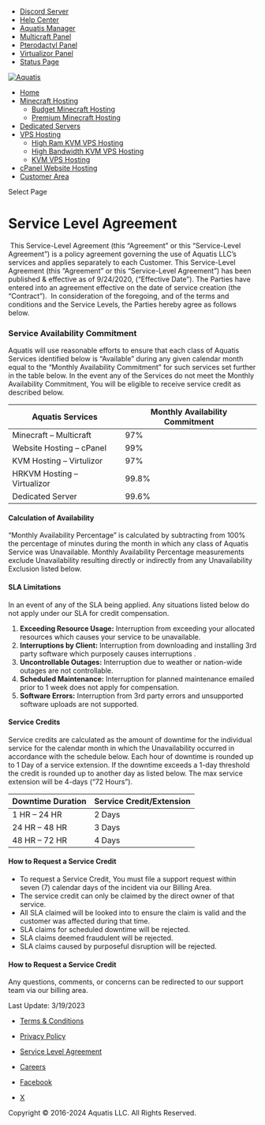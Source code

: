 * [Discord Server](https://discord.gg/zqxQQ4C)
* [Help Center](https://you.aquatis.host/knowledgebase)
* [Aquatis Manager](https://manager.aquatis.host/)
* [Multicraft Panel](https://panel.aquatis.host/)
* [Pterodactyl Panel](https://pterodactyl.aquatis.host/)
* [Virtualizor Panel](https://vps.aquatis.host:4083/)
* [Status Page](https://status.aquatis.host/)

[![Aquatis](https://aquatis.host/wp-content/uploads/2020/02/Word_Logo_Transparent_Colour_PNG.png)](https://aquatis.host/)

* [Home](https://aquatis.host/)
* [Minecraft Hosting](https://aquatis.host/minecraft-hosting/)
    * [Budget Minecraft Hosting](https://aquatis.host/minecraft-hosting/)
    * [Premium Minecraft Hosting](https://aquatis.host/premium-minecraft/)
* [Dedicated Servers](https://aquatis.host/dedicated-servers/)
* [VPS Hosting](https://aquatis.host/#)
    * [High Ram KVM VPS Hosting](https://aquatis.host/hr-kvm-vps-hosting/)
    * [High Bandwidth KVM VPS Hosting](https://you.aquatis.host/cart.php?gid=14)
    * [KVM VPS Hosting](https://aquatis.host/kvm-hosting/)
* [cPanel Website Hosting](https://aquatis.host/website-hosting/)
* [Customer Area](https://you.aquatis.host/)

Select Page

Service Level Agreement
=======================

 This Service-Level Agreement (this “Agreement” or this “Service-Level Agreement”) is a policy agreement governing the use of Aquatis LLC’s services and applies separately to each Customer. This Service-Level Agreement (this “Agreement” or this “Service-Level Agreement”) has been published & effective as of 9/24/2020, (“Effective Date”). The Parties have entered into an agreement effective on the date of service creation (the “Contract”).  In consideration of the foregoing, and of the terms and conditions and the Service Levels, the Parties hereby agree as follows below.

### **Service Availability Commitment**

Aquatis will use reasonable efforts to ensure that each class of Aquatis Services identified below is “Available” during any given calendar month equal to the “Monthly Availability Commitment” for such services set further in the table below. In the event any of the Services do not meet the Monthly Availability Commitment, You will be eligible to receive service credit as described below.

| **Aquatis Services** | **Monthly Availability Commitment** |
| --- | --- |
| Minecraft – Multicraft | 97% |
| Website Hosting – cPanel | 99% |
| KVM Hosting – Virtulizor | 97% |
| HRKVM Hosting – Virtualizor | 99.8% |
| Dedicated Server | 99.6% |

#### **Calculation of Availability**

“Monthly Availability Percentage” is calculated by subtracting from 100% the percentage of minutes during the month in which any class of Aquatis Service was Unavailable. Monthly Availability Percentage measurements exclude Unavailability resulting directly or indirectly from any Unavailability Exclusion listed below.

#### **SLA Limitations**

In an event of any of the SLA being applied. Any situations listed below do not apply under our SLA for credit compensation.

1. **Exceeding Resource Usage:** Interruption from exceeding your allocated resources which causes your service to be unavailable.
2. **Interruptions by Client:** Interruption from downloading and installing 3rd party software which purposely causes interruptions .
3. **Uncontrollable Outages:** Interruption due to weather or nation-wide outages are not controllable.
4. **Scheduled Maintenance:** Interruption for planned maintenance emailed prior to 1 week does not apply for compensation.
5. **Software Errors:** Interruption from 3rd party errors and unsupported software uploads are not supported.

#### **Service Credits**

Service credits are calculated as the amount of downtime for the individual service for the calendar month in which the Unavailability occurred in accordance with the schedule below. Each hour of downtime is rounded up to 1 Day of a service extension. If the downtime exceeds a 1-day threshold the credit is rounded up to another day as listed below. The max service extension will be 4-days (“72 Hours”).

| **Downtime Duration** | **Service Credit/Extension** |
| --- | --- |
| 1 HR – 24 HR | 2 Days |
| 24 HR – 48 HR | 3 Days |
| 48 HR – 72 HR | 4 Days |

#### **How to Request a Service Credit**

* To request a Service Credit, You must file a support request within seven (7) calendar days of the incident via our Billing Area.
* The service credit can only be claimed by the direct owner of that service.
* All SLA claimed will be looked into to ensure the claim is valid and the customer was affected during that time.
* SLA claims for scheduled downtime will be rejected.
* SLA claims deemed fraudulent will be rejected.
* SLA claims caused by purposeful disruption will be rejected.

#### **How to Request a Service Credit**

Any questions, comments, or concerns can be redirected to our support team via our billing area.

Last Update: 3/19/2023

* [Terms & Conditions](https://aquatis.host/terms-conditions/)
* [Privacy Policy](https://aquatis.host/privacy-policy/)
* [Service Level Agreement](https://aquatis.host/service-level-agreement/)
* [Careers](https://aquatis.freshteam.com/jobs)

* [Facebook](https://facebook.com/aquatishost)
* [X](https://twitter.com/AquatisHost)

Copyright © 2016-2024 Aquatis LLC. All Rights Reserved.